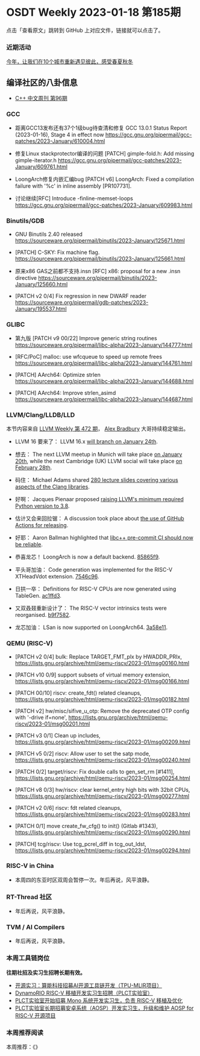 # OSDT Weekly 2023-01-18 第185期

点击「查看原文」跳转到 GitHub 上对应文件，链接就可以点击了。

### 近期活动

[今年，让我们在10个城市重新遇见彼此，感受春夏秋冬](https://mp.weixin.qq.com/s/95Md8DCBQMDkwa0oLYW5Ng)

## 编译社区的八卦信息

- [C++ 中文周刊 第96期](https://mp.weixin.qq.com/s/yn4rKm_Na_Y81RyYONMVbw)

### GCC

- 距离GCC13发布还有37个1级bug待查清和修复
  GCC 13.0.1 Status Report (2023-01-16), Stage 4 in effect now
  https://gcc.gnu.org/pipermail/gcc-patches/2023-January/610004.html

- 修复Linux stackprotector编译的问题
  [PATCH] gimple-fold.h: Add missing gimple-iterator.h
  https://gcc.gnu.org/pipermail/gcc-patches/2023-January/609761.html

- LoongArch修复内嵌汇编bug
  [PATCH v6] LoongArch: Fixed a compilation failure with '%c' in inline assembly [PR107731].

- 讨论继续[RFC] Introduce -finline-memset-loops
  https://gcc.gnu.org/pipermail/gcc-patches/2023-January/609983.html

### Binutils/GDB

- GNU Binutils 2.40 released
  https://sourceware.org/pipermail/binutils/2023-January/125671.html

- [PATCH] C-SKY: Fix machine flag.
  https://sourceware.org/pipermail/binutils/2023-January/125661.html

- 原来x86 GAS之前都不支持.insn
  [RFC] x86: proposal for a new .insn directive
  https://sourceware.org/pipermail/binutils/2023-January/125660.html

- [PATCH v2 0/4] Fix regression in new DWARF reader
  https://sourceware.org/pipermail/gdb-patches/2023-January/195537.html

### GLIBC

- 第九版 [PATCH v9 00/22] Improve generic string routines
  https://sourceware.org/pipermail/libc-alpha/2023-January/144777.html

- [RFC/PoC] malloc: use wfcqueue to speed up remote frees
  https://sourceware.org/pipermail/libc-alpha/2023-January/144761.html

- [PATCH] AArch64: Optimize strlen
  https://sourceware.org/pipermail/libc-alpha/2023-January/144688.html

- [PATCH] AArch64: Improve strlen_asimd
  https://sourceware.org/pipermail/libc-alpha/2023-January/144687.html

### LLVM/Clang/LLDB/LLD

本节内容来自 [LLVM Weekly 第 472 期](http://llvmweekly.org/issue/472)，
[Alex Bradbury](https://www.linkedin.com/in/alex-bradbury/) 大哥持续稳定输出。

* LLVM 16 要来了： LLVM 16.x [will branch on January 24th](https://discourse.llvm.org/t/release-16-x-branching-on-jan-24th/67665).

* 想去： The next LLVM meetup in Munich will take place [on January 20th](https://discourse.llvm.org/t/llvm-meetup-in-munich-january-20th-2023/67384), while the next Cambridge (UK) LLVM social will take place [on February 28th](https://discourse.llvm.org/t/llvm-cambridge-uk-social-february/67677).


* 码住： Michael Adams shared [280 lecture slides covering various aspects of the Clang libraries](https://discourse.llvm.org/t/new-learning-resource-for-clang-libraries-slide-deck-and-code-examples/67604).

* 好啊： Jacques Pienaar proposed [raising LLVM's minimum required Python version to 3.8](https://discourse.llvm.org/t/rfc-upgrading-llvms-minimum-required-python-version/67571).

* 估计又会来回拉锯： A discussion took place about [the use of GitHub Actions for releasing](https://discourse.llvm.org/t/using-github-actions-for-releasing/67666).

* 好耶： Aaron Ballman highlighted that [libc++ pre-commit CI should now be reliable](https://discourse.llvm.org/t/libc-ci-phab-pre-commit-available-and-reliable/67624).

* 恭喜龙芯！ LoongArch is now a default backend.
  [85865f9](https://reviews.llvm.org/rG85865f965d57).

* 平头哥加油： Code generation was implemented for the RISC-V XTHeadVdot extension.
  [7546c96](https://reviews.llvm.org/rG7546c96be3c5).

* 日拱一卒： Definitions for RISC-V CPUs are now generated using TableGen.
  [ac1ffd3](https://reviews.llvm.org/rGac1ffd3caca1).

* 又双叒叕重新设计了： The RISC-V vector intrinsics tests were reorganised.
  [b9f7582](https://reviews.llvm.org/rGb9f75827fedb).

* 龙芯加油： LSan is now supported on LoongArch64.
  [3a58e11](https://reviews.llvm.org/rG3a58e11961d8).


### QEMU (RISC-V)

- [PATCH v2 0/4] bulk: Replace TARGET_FMT_plx by HWADDR_PRIx,
  https://lists.gnu.org/archive/html/qemu-riscv/2023-01/msg00160.html

- [PATCH v10 0/9] support subsets of virtual memory extension,
  https://lists.gnu.org/archive/html/qemu-riscv/2023-01/msg00166.html

- [PATCH 00/10] riscv: create_fdt() related cleanups,
  https://lists.gnu.org/archive/html/qemu-riscv/2023-01/msg00182.html

- [PATCH v2] hw/misc/sifive_u_otp: Remove the deprecated OTP config with '-drive if=none',
  https://lists.gnu.org/archive/html/qemu-riscv/2023-01/msg00201.html

- [PATCH v3 0/1] Clean up includes,
  https://lists.gnu.org/archive/html/qemu-riscv/2023-01/msg00209.html

- [PATCH v5 0/2] riscv: Allow user to set the satp mode,
  https://lists.gnu.org/archive/html/qemu-riscv/2023-01/msg00240.html

- [PATCH 0/2] target/riscv: Fix double calls to gen_set_rm [#1411],
  https://lists.gnu.org/archive/html/qemu-riscv/2023-01/msg00254.html

- [PATCH v8 0/3] hw/riscv: clear kernel_entry high bits with 32bit CPUs,
  https://lists.gnu.org/archive/html/qemu-riscv/2023-01/msg00277.html

- [PATCH v2 0/6] riscv: fdt related cleanups,
  https://lists.gnu.org/archive/html/qemu-riscv/2023-01/msg00283.html

- [PATCH 0/1] move create_fw_cfg() to init() (Gitlab #1343),
  https://lists.gnu.org/archive/html/qemu-riscv/2023-01/msg00290.html

- [PATCH] tcg/riscv: Use tcg_pcrel_diff in tcg_out_ldst,
  https://lists.gnu.org/archive/html/qemu-riscv/2023-01/msg00294.html

### RISC-V in China

- 本周四的东亚时区双周会暂停一次。年后再说，风平浪静。

### RT-Thread 社区

- 年后再说，风平浪静。

### TVM / AI Compilers

- 年后再说，风平浪静。

### 本周工具链岗位

**往期社招及实习生招聘长期有效。**

- [开源实习：算能科技招募AI开源工具链开发（TPU-MLIR项目）](https://mp.weixin.qq.com/s/IBJh0ip4k11PzIMZecsWSw)
- [DynamoRIO RISC-V 移植开发实习生招聘（PLCT实验室）](https://mp.weixin.qq.com/s/J_5TjT6DOqeOXJXQI5VQxw)
- [PLCT实验室开始招募 Mono 系统开发实习生，负责 RISC-V 移植及优化](https://mp.weixin.qq.com/s/whEW7Hay1jIP1tBzIPay1A)
- [PLCT实验室长期招募安卓系统（AOSP）开发实习生，升级和维护 AOSP for RISC-V 开源项目](https://mp.weixin.qq.com/s/dJP2cEB1nex2inR5c-cJog)


### 本周推荐阅读

本周推荐：《》
